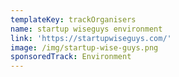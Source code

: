 ```yaml
---
templateKey: trackOrganisers
name: startup wiseguys environment
link: 'https://startupwiseguys.com/'
image: /img/startup-wise-guys.png
sponsoredTrack: Environment
---
```

